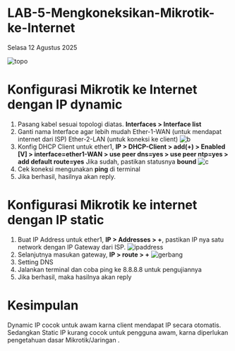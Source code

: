 # LAB-5-Mengkoneksikan-Mikrotik-ke-Internet
Selasa 12 Agustus 2025
  
![topo]()
# Konfigurasi Mikrotik ke Internet dengan IP dynamic
  1. Pasang kabel sesuai topologi diatas. **Interfaces > Interface list**
  2. Ganti nama Interface agar lebih mudah
     Ether-1-WAN (untuk mendapat internet dari ISP)
     Ether-2-LAN (untuk koneksi ke client)
![b]()
  4. Konfig DHCP Client untuk ether1, **IP > DHCP-Client > add(+) > Enabled [V] > interface=ether1-WAN > use peer dns=yes > use peer ntp=yes > add default route=yes**
     Jika sudah, pastikan statusnya **bound**
![c]()
  5. Cek koneksi mengunakan **ping** di terminal
  6. Jika berhasil, hasilnya akan reply.

#  Konfigurasi Mikrotik ke internet dengan IP static   
  1. Buat IP Address untuk ether1, **IP > Addresses > +**, pastikan IP nya satu network dengan IP Gateway dari ISP.
     ![ipaddress]()
  2. Selanjutnya masukan gateway, **IP > route > +**
     ![gerbang]()
  3. Setting DNS
  4. Jalankan terminal dan coba ping ke 8.8.8.8 untuk pengujiannya
  5. Jika berhasil, maka hasilnya akan reply

# Kesimpulan
  Dynamic IP cocok untuk awam karna client mendapat IP secara otomatis. Sedangkan Static IP kurang cocok untuk pengguna awam, karna diperlukan pengetahuan dasar Mikrotik/Jaringan .
